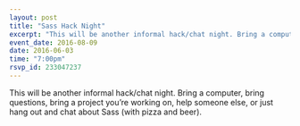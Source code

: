 ```yaml
---
layout: post
title: "Sass Hack Night"
excerpt: "This will be another informal hack/chat night. Bring a computer, bring questions, bring a project you’re working on, help someone else, or just hang out and chat about Sass (with pizza and beer)."
event_date: 2016-08-09
date: 2016-06-03
time: "7:00pm"
rsvp_id: 233047237
---
```


This will be another informal hack/chat night. Bring a computer, bring questions, bring a project you’re working on, help someone else, or just hang out and chat about Sass (with pizza and beer).
